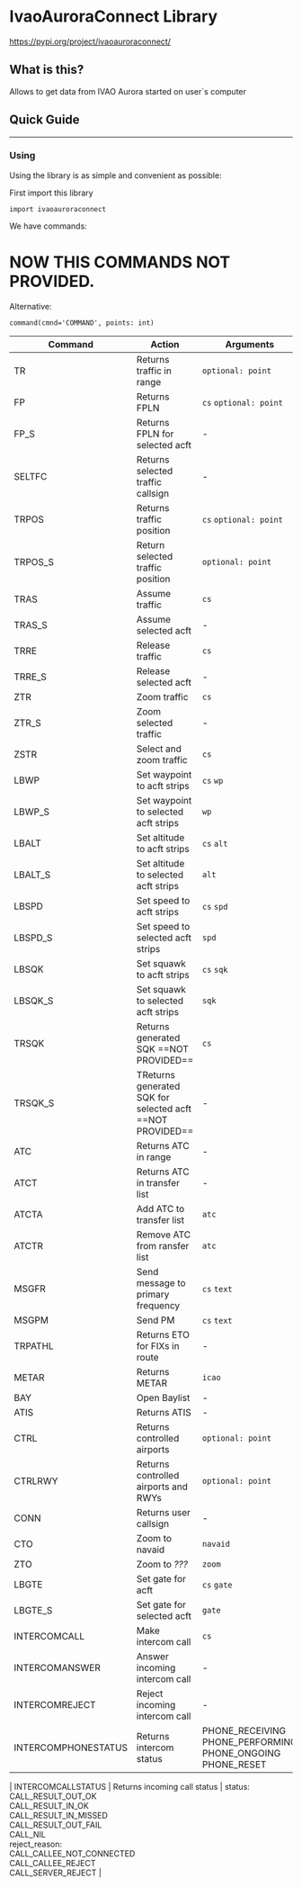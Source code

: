# IvaoAuroraConnect Library #
https://pypi.org/project/ivaoauroraconnect/
## What is this? ##
Allows to get data from IVAO Aurora started on user`s computer

## Quick Guide ##

----------


### Using ###


Using the library is as simple and convenient as possible:

First import this library
```commandline
import ivaoauroraconnect
```
We have commands:

# NOW THIS COMMANDS NOT PROVIDED. 
Alternative:
```
command(cmnd='COMMAND', points: int)
```

| Command             | Action                                                    | Arguments                                                                                                                                                                                                  |
| ------------------- | --------------------------------------------------------- | ---------------------------------------------------------------------------------------------------------------------------------------------------------------------------------------------------------- |
| TR                  | Returns traffic in range                                  | `optional: point`                                                                                                                                                                                          |
| FP                  | Returns FPLN                                              | `cs` `optional: point`                                                                                                                                                                                     |
| FP_S                | Returns FPLN for selected acft                            | -                                                                                                                                                                                                          |
| SELTFC              | Returns selected traffic callsign                         | -                                                                                                                                                                                                          |
| TRPOS               | Returns traffic position                                  | `cs` `optional: point`                                                                                                                                                                                     |
| TRPOS_S             | Return selected traffic position                          | `optional: point`                                                                                                                                                                                          |
| TRAS                | Assume traffic                                            | `cs`                                                                                                                                                                                                       |
| TRAS_S              | Assume selected acft                                      | -                                                                                                                                                                                                          |
| TRRE                | Release traffic                                           | `cs`                                                                                                                                                                                                       |
| TRRE_S              | Release selected acft                                     | -                                                                                                                                                                                                          |
| ZTR                 | Zoom traffic                                              | `cs`                                                                                                                                                                                                       |
| ZTR_S               | Zoom selected traffic                                     | -                                                                                                                                                                                                          |
| ZSTR                | Select and zoom traffic                                   | `cs`                                                                                                                                                                                                       |
| LBWP                | Set waypoint to acft strips                               | `cs` `wp`                                                                                                                                                                                                  |
| LBWP_S              | Set waypoint to selected acft strips                      | `wp`                                                                                                                                                                                                       |
| LBALT               | Set altitude to acft strips                               | `cs` `alt`                                                                                                                                                                                                 |
| LBALT_S             | Set altitude to selected acft strips                      | `alt`                                                                                                                                                                                                      |
| LBSPD               | Set speed to acft strips                                  | `cs` `spd`                                                                                                                                                                                                 |
| LBSPD_S             | Set speed to selected acft strips                         | `spd`                                                                                                                                                                                                      |
| LBSQK               | Set squawk to acft strips                                 | `cs` `sqk`                                                                                                                                                                                                 |
| LBSQK_S             | Set squawk to selected acft strips                        | `sqk`                                                                                                                                                                                                      |
| TRSQK               | Returns generated SQK ==NOT PROVIDED==                    | `cs`                                                                                                                                                                                                       |
| TRSQK_S             | TReturns generated SQK for selected acft ==NOT PROVIDED== | -                                                                                                                                                                                                          |
| ATC                 | Returns ATC in range                                      | -                                                                                                                                                                                                          |
| ATCT                | Returns ATC in transfer list                              | -                                                                                                                                                                                                          |
| ATCTA               | Add ATC to transfer list                                  | `atc`                                                                                                                                                                                                      |
| ATCTR               | Remove ATC from ransfer list                              | `atc`                                                                                                                                                                                                      |
| MSGFR               | Send message to primary frequency                         | `cs` `text`                                                                                                                                                                                                |
| MSGPM               | Send PM                                                   | `cs` `text`                                                                                                                                                                                                |
| TRPATHL             | Returns ETO for FIXs in route                             | -                                                                                                                                                                                                          |
| METAR               | Returns METAR                                             | `icao`                                                                                                                                                                                                     |
| BAY                 | Open Baylist                                              | -                                                                                                                                                                                                          |
| ATIS                | Returns ATIS                                              | -                                                                                                                                                                                                          |
| CTRL                | Returns controlled airports                               | `optional: point`                                                                                                                                                                                          |
| CTRLRWY             | Returns controlled airports and RWYs                      | `optional: point`                                                                                                                                                                                          |
| CONN                | Returns user callsign                                     | -                                                                                                                                                                                                          |
| CTO                 | Zoom to navaid                                            | `navaid`                                                                                                                                                                                                   |
| ZTO                 | Zoom to *???*                                             | `zoom`                                                                                                                                                                                                     |
| LBGTE               | Set gate for acft                                         | `cs` `gate`                                                                                                                                                                                                |
| LBGTE_S             | Set gate for selected acft                                | `gate`                                                                                                                                                                                                     |
| INTERCOMCALL        | Make intercom call                                        | `cs`                                                                                                                                                                                                       |
| INTERCOMANSWER      | Answer incoming intercom call                             | -                                                                                                                                                                                                          |
| INTERCOMREJECT      | Reject incoming intercom call                             | -                                                                                                                                                                                                          |
| INTERCOMPHONESTATUS | Returns intercom status                                   | PHONE_RECEIVING<br>PHONE_PERFORMING<br>PHONE_ONGOING<br>PHONE_RESET                                                                                                                                        |

| INTERCOMCALLSTATUS  | Returns incoming call status                              | status:<br>CALL_RESULT_OUT_OK<br>CALL_RESULT_IN_OK<br>CALL_RESULT_IN_MISSED<br>CALL_RESULT_OUT_FAIL<br>CALL_NIL<br>reject_reason:<br>CALL_CALLEE_NOT_CONNECTED<br>CALL_CALLEE_REJECT<br>CALL_SERVER_REJECT |



